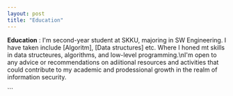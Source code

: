 ```yaml
---
layout: post
title: "Education"
---
```

**Education** : I'm second-year student at SKKU, majoring in SW Engineering. I have taken include [Algoritm], [Data structures] etc. Where I honed mt skills in data structeures, algorithms, and low-level programming.\nI'm open to any advice or recommendations on adiitional resources and activities that could contribute to my academic and prodessional growth in the realm of information security.

​```
